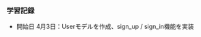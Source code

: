 ### 学習記録
- 開始日 4月3日：Userモデルを作成、sign_up / sign_in機能を実装

<!-- # README

This README would normally document whatever steps are necessary to get the
application up and running.

Things you may want to cover:

* Ruby version

* System dependencies

* Configuration

* Database creation

* Database initialization

* How to run the test suite

* Services (job queues, cache servers, search engines, etc.)

* Deployment instructions

* ...
 -->